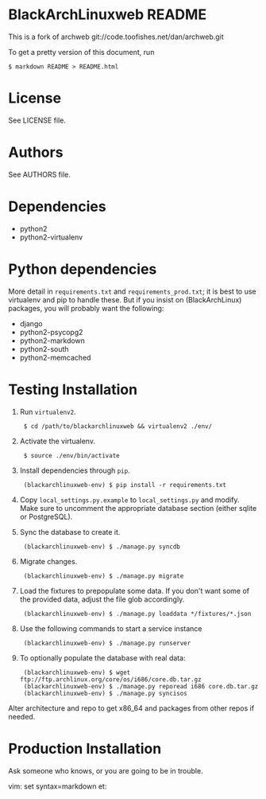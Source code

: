 # BlackArchLinuxweb README

This is a fork of archweb
        git://code.toofishes.net/dan/archweb.git

To get a pretty version of this document, run

    $ markdown README > README.html

# License

See LICENSE file.

# Authors

See AUTHORS file.

# Dependencies

- python2
- python2-virtualenv

# Python dependencies

More detail in `requirements.txt` and `requirements_prod.txt`; it is best to
use virtualenv and pip to handle these. But if you insist on (BlackArchLinux)
packages, you will probably want the following:

- django
- python2-psycopg2
- python2-markdown
- python2-south
- python2-memcached

# Testing Installation

1. Run `virtualenv2`.

        $ cd /path/to/blackarchlinuxweb && virtualenv2 ./env/

2. Activate the virtualenv.

        $ source ./env/bin/activate

2. Install dependencies through `pip`.

        (blackarchlinuxweb-env) $ pip install -r requirements.txt

3. Copy `local_settings.py.example` to `local_settings.py` and modify.
   Make sure to uncomment the appropriate database section (either sqlite or
   PostgreSQL).

4. Sync the database to create it.

        (blackarchlinuxweb-env) $ ./manage.py syncdb

5. Migrate changes.

        (blackarchlinuxweb-env) $ ./manage.py migrate

6. Load the fixtures to prepopulate some data. If you don't want some of the
   provided data, adjust the file glob accordingly.

        (blackarchlinuxweb-env) $ ./manage.py loaddata */fixtures/*.json

7. Use the following commands to start a service instance

        (blackarchlinuxweb-env) $ ./manage.py runserver

8. To optionally populate the database with real data:

        (blackarchlinuxweb-env) $ wget ftp://ftp.archlinux.org/core/os/i686/core.db.tar.gz
        (blackarchlinuxweb-env) $ ./manage.py reporead i686 core.db.tar.gz
        (blackarchlinuxweb-env) $ ./manage.py syncisos

Alter architecture and repo to get x86\_64 and packages from other repos if
needed.

# Production Installation

Ask someone who knows, or you are going to be in trouble.

vim: set syntax=markdown et:
